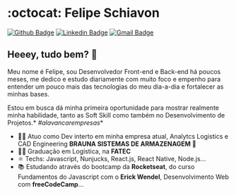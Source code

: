 # :octocat: Felipe Schiavon

[![Github Badge](https://img.shields.io/badge/-Github-000?style=flat-square&logo=Github&logoColor=white&link=https://github.com/FehSchiavon)](https://github.com/FehSchiavon)
[![Linkedin Badge](https://img.shields.io/badge/-LinkedIn-blue?style=flat-square&logo=Linkedin&logoColor=white&link=https://www.linkedin.com/in/felipeschiavon/)](https://www.linkedin.com/in/felipeschiavon/)
[![Gmail Badge](https://img.shields.io/badge/-Gmail-c14438?style=flat-square&logo=Gmail&logoColor=white&link=mailto:felipschiavon@gmail.com)](mailto:felipschiavon@gmail.com)

## Heeey, tudo bem?  👋

Meu nome é Felipe, sou Desenvolvedor Front-end e Back-end há poucos meses, me dedico e estudo diariamente com muito foco e empenho para entender um pouco mais das tecnologias do meu dia-a-dia e fortalecer as minhas bases.

Estou em busca dá minha primeira oportunidade para mostrar realmente minha habilidade, tanto as Soft Skill como também no Desenvolvimento de Projetos.* *#alavancarempresas**

- 🧑‍💼 Atuo como Dev interto em minha empresa atual, Analytcs Logistics e CAD Engineering **BRAUNA SISTEMAS DE ARMAZENAGEM 💙**
- 🧑‍🎓 Graduação em Logística, na **FATEC**
- ⚛ Techs: Javascript, Nunjucks, React.js, React Native, Node.js...
- 📚 Estudando através do bootcamp da **Rocketseat**, do curso Fundamentos do Javascript  com o **Erick Wendel**, Desenvolvimento Web com **freeCodeCamp**...
